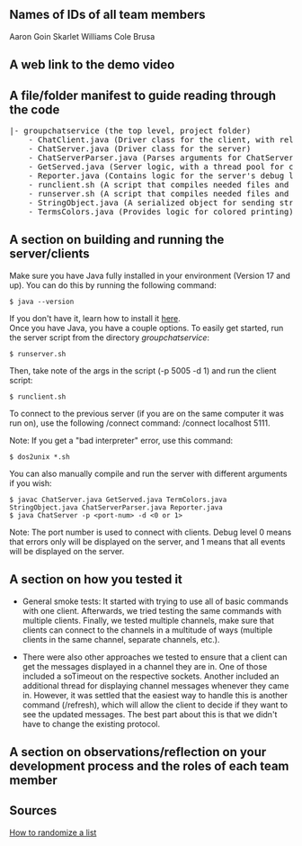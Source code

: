 ##	Names of IDs of all team members

Aaron Goin
Skarlet Williams
Cole Brusa

##	A web link to the demo video

##	A file/folder manifest to guide reading through the code

<pre>
|- groupchatservice (the top level, project folder)
    - ChatClient.java (Driver class for the client, with related client logic)
    - ChatServer.java (Driver class for the server)
    - ChatServerParser.java (Parses arguments for ChatServer, and stops program with usage statements as needed)
    - GetServed.java (Server logic, with a thread pool for clients to connect)
    - Reporter.java (Contains logic for the server's debug level and a TermColors object)
    - runclient.sh (A script that compiles needed files and runs a ChatClient)
    - runserver.sh (A script that compiles needed files and runs a ChatServer with hard-coded arguments)
    - StringObject.java (A serialized object for sending strings through streams)
    - TermsColors.java (Provides logic for colored printing)
</pre>

##	A section on building and running the server/clients

Make sure you have Java fully installed in your environment (Version 17 and up).
You can do this by running the following command:
```
$ java --version
```
If you don't have it, learn how to install it 
[here](https://www.java.com/en/download/).\
Once you have Java, you have a couple options. To easily get started, run the server script from the directory *groupchatservice*:
```
$ runserver.sh
```
Then, take note of the args in the script (-p 5005 -d 1) and run the client script:
```
$ runclient.sh
```
To connect to the previous server (if you are on the same computer it was run on), use the following /connect command: /connect localhost 5111.

Note: If you get a "bad interpreter" error, use this command:
```
$ dos2unix *.sh
```

You can also manually compile and run the server with different arguments if you wish:
```
$ javac ChatServer.java GetServed.java TermColors.java StringObject.java ChatServerParser.java Reporter.java
$ java ChatServer -p <port-num> -d <0 or 1>
```
Note: The port number is used to connect with clients. Debug level 0 means that errors only will be displayed on the server, and 1 means that all events will be displayed on the server.

##	A section on how you tested it

- General smoke tests: It started with trying to use all of basic commands with one client. Afterwards, we tried testing the same commands with multiple clients. Finally, we tested multiple channels, make sure that clients can connect to the channels in a multitude of ways (multiple clients in the same channel, separate channels, etc.).

- There were also other approaches we tested to ensure that a client can get the messages displayed in a channel they are in. One of those included a soTimeout on the respective sockets. Another included an additional thread for displaying channel messages whenever they came in. However, it was settled that the easiest way to handle this is another command (/refresh), which will allow the client to decide if they want to see the updated messages. The best part about this is that we didn't have to change the existing protocol.

##	A section on observations/reflection on your development process and the roles of each team member

##  Sources

[How to randomize a list](https://www.geeksforgeeks.org/shuffle-or-randomize-a-list-in-java/#)
